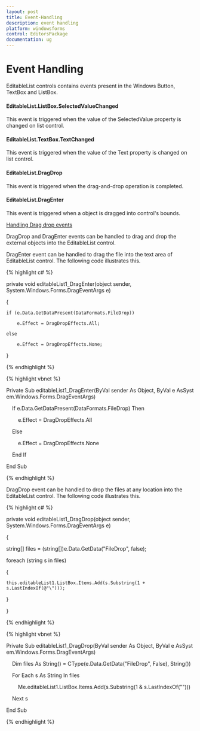 ```yaml
---
layout: post
title: Event-Handling
description: event handling
platform: windowsforms
control: EditorsPackage
documentation: ug
---
```


# Event Handling

EditableList controls contains events present in the Windows Button, TextBox and ListBox.

#### EditableList.ListBox.SelectedValueChanged

This event is triggered when the value of the SelectedValue property is changed on list control.

#### EditableList.TextBox.TextChanged

This event is triggered when the value of the Text property is changed on list control.

#### EditableList.DragDrop

This event is triggered when the drag-and-drop operation is completed.

#### EditableList.DragEnter

This event is triggered when a object is dragged into control's bounds.

[Handling Drag drop events](//docs.syncfusion.com/windowsforms/tools)

DragDrop and DragEnter events can be handled to drag and drop the external objects into the EditableList control.

DragEnter event can be handled to drag the file into the text area of EditableList control. The following code illustrates this.

{% highlight c# %}



private void editableList1_DragEnter(object sender, System.Windows.Forms.DragEventArgs e)

{

	if (e.Data.GetDataPresent(DataFormats.FileDrop))

		e.Effect = DragDropEffects.All;

	else

		e.Effect = DragDropEffects.None;

}

{% endhighlight %}

{% highlight vbnet %}



Private Sub editableList1_DragEnter(ByVal sender As Object, ByVal e AsSystem.Windows.Forms.DragEventArgs)

    If e.Data.GetDataPresent(DataFormats.FileDrop) Then

        e.Effect = DragDropEffects.All

    Else

        e.Effect = DragDropEffects.None

    End If

End Sub

{% endhighlight %}

DragDrop event can be handled to drop the files at any location into the EditableList control. The following code illustrates this.

{% highlight c# %}



private void editableList1_DragDrop(object sender, System.Windows.Forms.DragEventArgs e)

{

string[] files = (string[])e.Data.GetData("FileDrop", false);

foreach (string s in files)

{

	this.editableList1.ListBox.Items.Add(s.Substring(1 + s.LastIndexOf(@"\")));

}

}

{% endhighlight %}

{% highlight vbnet %}



Private Sub editableList1_DragDrop(ByVal sender As Object, ByVal e AsSystem.Windows.Forms.DragEventArgs)

    Dim files As String() = CType(e.Data.GetData("FileDrop", False), String())

    For Each s As String In files

        Me.editableList1.ListBox.Items.Add(s.Substring(1 & s.LastIndexOf("\")))

    Next s

End Sub

{% endhighlight %}

